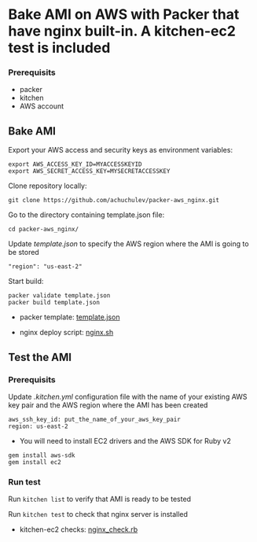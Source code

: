 # Bake AMI on AWS with Packer that have nginx built-in. A kitchen-ec2 test is included

### Prerequisits

* packer
* kitchen
* AWS account

## Bake AMI

Export your AWS access and security keys as environment variables:

```
export AWS_ACCESS_KEY_ID=MYACCESSKEYID
export AWS_SECRET_ACCESS_KEY=MYSECRETACCESSKEY
```

Clone repository locally:

`git clone https://github.com/achuchulev/packer-aws_nginx.git`

Go to the directory containing template.json file:

`cd packer-aws_nginx/`

Update _template.json_ to specify the AWS region where the AMI is going to be stored

`"region": "us-east-2"`

Start build:

```
packer validate template.json
packer build template.json
```

* packer template: [template.json](https://github.com/achuchulev/packer-aws_nginx/blob/master/template.json)

* nginx deploy script: [nginx.sh](https://github.com/achuchulev/packer-aws_nginx/blob/master/nginx.sh)


## Test the AMI

### Prerequisits

Update _.kitchen.yml_ configuration file with the name of your existing AWS key pair and the AWS region where the AMI has been created

```
aws_ssh_key_id: put_the_name_of_your_aws_key_pair
region: us-east-2
```

* You will need to install EC2 drivers and the AWS SDK for Ruby v2

```
gem install aws-sdk
gem install ec2
```

### Run test

Run `kitchen list` to verify that AMI is ready to be tested

Run `kitchen test` to check that nginx server is installed


* kitchen-ec2 checks: [nginx_check.rb](https://github.com/achuchulev/packer-aws_nginx/blob/master/test/integration/default/nginx_check.rb)
